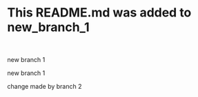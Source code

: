 # This README.md was added to new_branch_1
<br>
<p>new branch 1</p>
<p>new branch 1</p>
<p>change made by branch 2</p>
